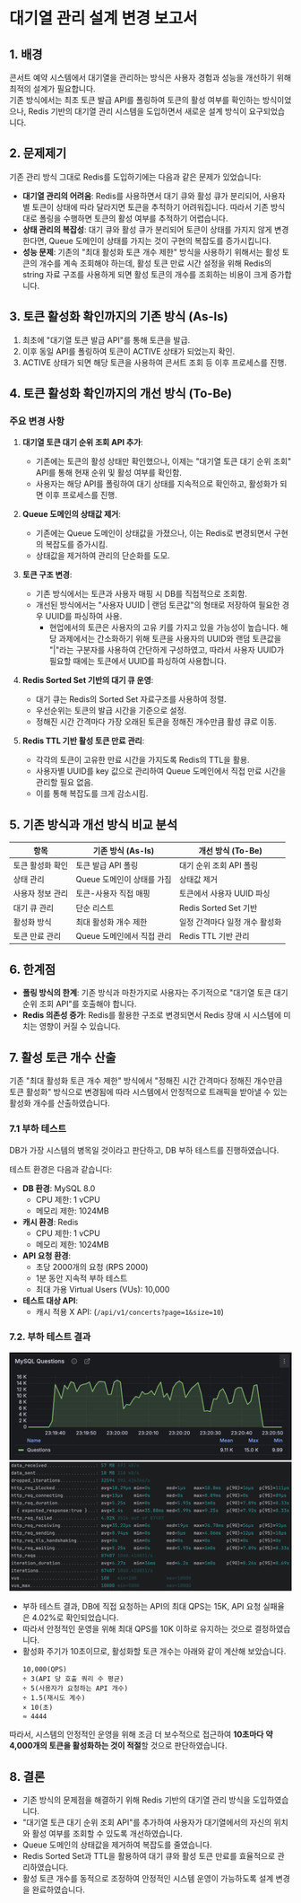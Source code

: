 # 대기열 관리 설계 변경 보고서

## 1. 배경

콘서트 예약 시스템에서 대기열을 관리하는 방식은 사용자 경험과 성능을 개선하기 위해 최적의 설계가 필요합니다.  
기존 방식에서는 최초 토큰 발급 API를 폴링하여 토큰의 활성 여부를 확인하는 방식이었으나, Redis 기반의 대기열 관리 시스템을 도입하면서 새로운 설계 방식이 요구되었습니다.

## 2. 문제제기

기존 관리 방식 그대로 Redis를 도입하기에는 다음과 같은 문제가 있었습니다:

- **대기열 관리의 어려움**: Redis를 사용하면서 대기 큐와 활성 큐가 분리되어, 사용자 별 토큰이 상태에 따라 달라지면 토큰을 추적하기 어려워집니다. 따라서 기존 방식대로 폴링을 수행하면 토큰의 활성 여부를
  추적하기 어렵습니다.
- **상태 관리의 복잡성**: 대기 큐와 활성 큐가 분리되어 토큰이 상태를 가지지 않게 변경한다면, Queue 도메인이 상태를 가지는 것이 구현의 복잡도를 증가시킵니다.
- **성능 문제**: 기존의 "최대 활성화 토큰 개수 제한" 방식을 사용하기 위해서는 활성 토큰의 개수를 계속 조회해야 하는데, 활성 토큰 만료 시간 설정을 위해 Redis의 string 자료 구조를 사용하게 되면
  활성 토큰의 개수를 조회하는 비용이 크게 증가합니다.

## 3. 토큰 활성화 확인까지의 기존 방식 (As-Is)

1. 최초에 "대기열 토큰 발급 API"를 통해 토큰을 발급.
2. 이후 동일 API를 폴링하여 토큰이 ACTIVE 상태가 되었는지 확인.
3. ACTIVE 상태가 되면 해당 토큰을 사용하여 콘서트 조회 등 이후 프로세스를 진행.

## 4. 토큰 활성화 확인까지의 개선 방식 (To-Be)

### 주요 변경 사항

1. **대기열 토큰 대기 순위 조회 API 추가**:
    - 기존에는 토큰의 활성 상태만 확인했으나, 이제는 "대기열 토큰 대기 순위 조회" API를 통해 현재 순위 및 활성 여부를 확인함.
    - 사용자는 해당 API를 폴링하여 대기 상태를 지속적으로 확인하고, 활성화가 되면 이후 프로세스를 진행.

2. **Queue 도메인의 상태값 제거**:
    - 기존에는 Queue 도메인이 상태값을 가졌으나, 이는 Redis로 변경되면서 구현의 복잡도를 증가시킴.
    - 상태값을 제거하여 관리의 단순화를 도모.

3. **토큰 구조 변경**:
    - 기존 방식에서는 토큰과 사용자 매핑 시 DB를 직접적으로 조회함.
    - 개선된 방식에서는 "사용자 UUID | 랜덤 토큰값"의 형태로 저장하여 필요한 경우 UUID를 파싱하여 사용.
        - 현업에서의 토큰은 사용자의 고유 키를 가지고 있을 가능성이 높습니다. 해당 과제에서는 간소화하기 위해 토큰을 사용자의 UUID와 랜덤 토큰값을 "|"라는 구분자를 사용하여 간단하게 구성하였고,
          따라서 사용자 UUID가 필요할 때에는 토큰에서 UUID를 파싱하여 사용합니다.

4. **Redis Sorted Set 기반의 대기 큐 운영**:
    - 대기 큐는 Redis의 Sorted Set 자료구조를 사용하여 정렬.
    - 우선순위는 토큰의 발급 시간을 기준으로 설정.
    - 정해진 시간 간격마다 가장 오래된 토큰을 정해진 개수만큼 활성 큐로 이동.

5. **Redis TTL 기반 활성 토큰 만료 관리**:
    - 각각의 토큰이 고유한 만료 시간을 가지도록 Redis의 TTL을 활용.
    - 사용자별 UUID를 key 값으로 관리하여 Queue 도메인에서 직접 만료 시간을 관리할 필요 없음.
    - 이를 통해 복잡도를 크게 감소시킴.

## 5. 기존 방식과 개선 방식 비교 분석

| 항목        | 기존 방식 (As-Is)     | 개선 방식 (To-Be)       |
|-----------|-------------------|---------------------|
| 토큰 활성화 확인 | 토큰 발급 API 폴링      | 대기 순위 조회 API 폴링     |
| 상태 관리     | Queue 도메인이 상태를 가짐 | 상태값 제거              |
| 사용자 정보 관리 | 토큰-사용자 직접 매핑      | 토큰에서 사용자 UUID 파싱    |
| 대기 큐 관리   | 단순 리스트            | Redis Sorted Set 기반 |
| 활성화 방식    | 최대 활성화 개수 제한      | 일정 간격마다 일정 개수 활성화   |
| 토큰 만료 관리  | Queue 도메인에서 직접 관리 | Redis TTL 기반 관리     |

## 6. 한계점

- **폴링 방식의 한계**: 기존 방식과 마찬가지로 사용자는 주기적으로 "대기열 토큰 대기 순위 조회 API"를 호출해야 합니다.
- **Redis 의존성 증가**: Redis를 활용한 구조로 변경되면서 Redis 장애 시 시스템에 미치는 영향이 커질 수 있습니다.

## 7. 활성 토큰 개수 산출

기존 "최대 활성화 토큰 개수 제한" 방식에서 "정해진 시간 간격마다 정해진 개수만큼 토큰 활성화" 방식으로 변경됨에 따라 시스템에서 안정적으로 트래픽을 받아낼 수 있는 활성화 개수를 산출하였습니다.

### 7.1 부하 테스트

DB가 가장 시스템의 병목일 것이라고 판단하고, DB 부하 테스트를 진행하였습니다.

테스트 환경은 다음과 같습니다:

- **DB 환경**: MySQL 8.0
    - CPU 제한: 1 vCPU
    - 메모리 제한: 1024MB
- **캐시 환경**: Redis
    - CPU 제한: 1 vCPU
    - 메모리 제한: 1024MB
- **API 요청 환경**:
    - 초당 2000개의 요청 (RPS 2000)
    - 1분 동안 지속적 부하 테스트
    - 최대 가용 Virtual Users (VUs): 10,000
- **테스트 대상 API**:
    - 캐시 적용 X API: (`/api/v1/concerts?page=1&size=10`)

### 7.2. 부하 테스트 결과

![asis-qps.png](img/cache/asis-qps.png)
![asis-api.png](img/cache/asis-api.png)

- 부하 테스트 결과, DB에 직접 요청하는 API의 최대 QPS는 15K, API 요청 실패율은 4.02%로 확인되었습니다.
- 따라서 안정적인 운영을 위해 최대 QPS를 10K 이하로 유지하는 것으로 결정하였습니다.
- 활성화 주기가 10초이므로, 활성화할 토큰 개수는 아래와 같이 계산해 보았습니다.
  ```
  10,000(QPS)
  ÷ 3(API 당 호출 쿼리 수 평균)
  ÷ 5(사용자가 요청하는 API 개수)
  ÷ 1.5(재시도 계수)
  × 10(초)
  ≈ 4444
  ```

따라서, 시스템의 안정적인 운영을 위해 조금 더 보수적으로 접근하여 **10초마다 약 4,000개의 토큰을 활성화하는 것이 적절**할 것으로 판단하였습니다.

## 8. 결론

- 기존 방식의 문제점을 해결하기 위해 Redis 기반의 대기열 관리 방식을 도입하였습니다.
- "대기열 토큰 대기 순위 조회 API"를 추가하여 사용자가 대기열에서의 자신의 위치와 활성 여부를 조회할 수 있도록 개선하였습니다.
- Queue 도메인의 상태값을 제거하여 복잡도를 줄였습니다.
- Redis Sorted Set과 TTL을 활용하여 대기 큐와 활성 토큰 만료를 효율적으로 관리하였습니다.
- 활성 토큰 개수를 동적으로 조정하여 안정적인 시스템 운영이 가능하도록 설계 변경을 완료하였습니다.